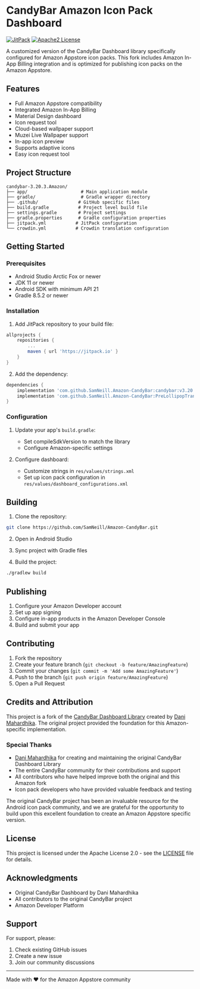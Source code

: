 # CandyBar Amazon Icon Pack Dashboard

[![JitPack](https://jitpack.io/v/SamNeill/Amazon-CandyBar.svg)](https://jitpack.io/#SamNeill/Amazon-CandyBar)
[![Apache2 License](https://img.shields.io/badge/License-Apache%202.0-blue.svg)](LICENSE)

A customized version of the CandyBar Dashboard library specifically configured for Amazon Appstore icon packs. This fork includes Amazon In-App Billing integration and is optimized for publishing icon packs on the Amazon Appstore.

## Features

- Full Amazon Appstore compatibility
- Integrated Amazon In-App Billing
- Material Design dashboard
- Icon request tool
- Cloud-based wallpaper support
- Muzei Live Wallpaper support
- In-app icon preview
- Supports adaptive icons
- Easy icon request tool

## Project Structure

```
candybar-3.20.3.Amazon/
├── app/                    # Main application module
├── gradle/                 # Gradle wrapper directory
├── .github/               # GitHub specific files
├── build.gradle           # Project level build file
├── settings.gradle        # Project settings
├── gradle.properties      # Gradle configuration properties
├── jitpack.yml           # JitPack configuration
└── crowdin.yml           # Crowdin translation configuration
```

## Getting Started

### Prerequisites

- Android Studio Arctic Fox or newer
- JDK 11 or newer
- Android SDK with minimum API 21
- Gradle 8.5.2 or newer

### Installation

1. Add JitPack repository to your build file:

```gradle
allprojects {
    repositories {
        ...
        maven { url 'https://jitpack.io' }
    }
}
```

2. Add the dependency:

```gradle
dependencies {
    implementation 'com.github.SamNeill.Amazon-CandyBar:candybar:v3.20.3-amazon'
    implementation 'com.github.SamNeill.Amazon-CandyBar:PreLollipopTransitions:v3.20.3-amazon'
}
```

### Configuration

1. Update your app's `build.gradle`:
   - Set compileSdkVersion to match the library
   - Configure Amazon-specific settings

2. Configure dashboard:
   - Customize strings in `res/values/strings.xml`
   - Set up icon pack configuration in `res/values/dashboard_configurations.xml`

## Building

1. Clone the repository:
```bash
git clone https://github.com/SamNeill/Amazon-CandyBar.git
```

2. Open in Android Studio

3. Sync project with Gradle files

4. Build the project:
```bash
./gradlew build
```

## Publishing

1. Configure your Amazon Developer account
2. Set up app signing
3. Configure in-app products in the Amazon Developer Console
4. Build and submit your app

## Contributing

1. Fork the repository
2. Create your feature branch (`git checkout -b feature/AmazingFeature`)
3. Commit your changes (`git commit -m 'Add some AmazingFeature'`)
4. Push to the branch (`git push origin feature/AmazingFeature`)
5. Open a Pull Request

## Credits and Attribution

This project is a fork of the [CandyBar Dashboard Library](https://github.com/danimahardhika/candybar-library) created by [Dani Mahardhika](https://github.com/danimahardhika). The original project provided the foundation for this Amazon-specific implementation.

### Special Thanks

- [Dani Mahardhika](https://github.com/danimahardhika) for creating and maintaining the original CandyBar Dashboard Library
- The entire CandyBar community for their contributions and support
- All contributors who have helped improve both the original and this Amazon fork
- Icon pack developers who have provided valuable feedback and testing

The original CandyBar project has been an invaluable resource for the Android icon pack community, and we are grateful for the opportunity to build upon this excellent foundation to create an Amazon Appstore specific version.

## License

This project is licensed under the Apache License 2.0 - see the [LICENSE](LICENSE) file for details.

## Acknowledgments

- Original CandyBar Dashboard by Dani Mahardhika
- All contributors to the original CandyBar project
- Amazon Developer Platform

## Support

For support, please:
1. Check existing GitHub issues
2. Create a new issue
3. Join our community discussions

---
Made with ❤️ for the Amazon Appstore community

